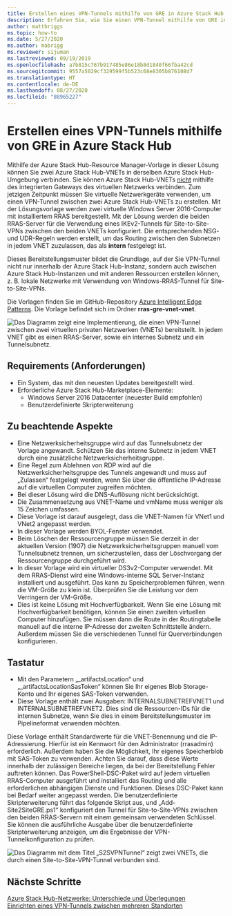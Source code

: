 ```yaml
---
title: Erstellen eines VPN-Tunnels mithilfe von GRE in Azure Stack Hub
description: Erfahren Sie, wie Sie einen VPN-Tunnel mithilfe von GRE in Azure Stack Hub erstellen.
author: mattbriggs
ms.topic: how-to
ms.date: 5/27/2020
ms.author: mabrigg
ms.reviewer: sijuman
ms.lastreviewed: 09/19/2019
ms.openlocfilehash: a7b815c767b917485e86e18b8d1840f66fba42cd
ms.sourcegitcommit: 9557a5029cf329599f5b523c68e8305b876108d7
ms.translationtype: HT
ms.contentlocale: de-DE
ms.lasthandoff: 08/27/2020
ms.locfileid: "88965227"
---
```

# <a name="how-to-create-a-vpn-tunnel-using-gre-in-azure-stack-hub"></a>Erstellen eines VPN-Tunnels mithilfe von GRE in Azure Stack Hub

Mithilfe der Azure Stack Hub-Resource Manager-Vorlage in dieser Lösung können Sie zwei Azure Stack Hub-VNETs in derselben Azure Stack Hub-Umgebung verbinden. Sie können Azure Stack Hub-VNETs [nicht](./azure-stack-network-differences.md) mithilfe des integrierten Gateways des virtuellen Netzwerks verbinden. Zum jetzigen Zeitpunkt müssen Sie virtuelle Netzwerkgeräte verwenden, um einen VPN-Tunnel zwischen zwei Azure Stack Hub-VNETs zu erstellen. Mit der Lösungsvorlage werden zwei virtuelle Windows Server 2016-Computer mit installiertem RRAS bereitgestellt. Mit der Lösung werden die beiden RRAS-Server für die Verwendung eines IKEv2-Tunnels für Site-to-Site-VPNs zwischen den beiden VNETs konfiguriert. Die entsprechenden NSG- und UDR-Regeln werden erstellt, um das Routing zwischen den Subnetzen in jedem VNET zuzulassen, das als **intern** festgelegt ist. 

Dieses Bereitstellungsmuster bildet die Grundlage, auf der Sie VPN-Tunnel nicht nur innerhalb der Azure Stack Hub-Instanz, sondern auch zwischen Azure Stack Hub-Instanzen und mit anderen Ressourcen erstellen können, z. B. lokale Netzwerke mit Verwendung von Windows-RRAS-Tunnel für Site-to-Site-VPNs.

Die Vorlagen finden Sie im GitHub-Repository [Azure Intelligent Edge Patterns](https://github.com/Azure-Samples/azure-intelligent-edge-patterns). Die Vorlage befindet sich im Ordner **rras-gre-vnet-vnet**. 

![Das Diagramm zeigt eine Implementierung, die einen VPN-Tunnel zwischen zwei virtuellen privaten Netzwerken (VNETs) bereitstellt. In jedem VNET gibt es einen RRAS-Server, sowie ein internes Subnetz und ein Tunnelsubnetz.](./media/azure-stack-network-howto-vpn-tunnel-gre/overview.png)

## <a name="requirements"></a>Requirements (Anforderungen)

- Ein System, das mit den neuesten Updates bereitgestellt wird. 
- Erforderliche Azure Stack Hub-Marketplace-Elemente:
    -  Windows Server 2016 Datacenter (neuester Build empfohlen)
    -  Benutzerdefinierte Skripterweiterung

## <a name="things-to-consider"></a>Zu beachtende Aspekte

- Eine Netzwerksicherheitsgruppe wird auf das Tunnelsubnetz der Vorlage angewandt. Schützen Sie das interne Subnetz in jedem VNET durch eine zusätzliche Netzwerksicherheitsgruppe.
- Eine Regel zum Ablehnen von RDP wird auf die Netzwerksicherheitsgruppe des Tunnels angewandt und muss auf „Zulassen“ festgelegt werden, wenn Sie über die öffentliche IP-Adresse auf die virtuellen Computer zugreifen möchten.
- Bei dieser Lösung wird die DNS-Auflösung nicht berücksichtigt.
- Die Zusammensetzung aus VNET-Name und vmName muss weniger als 15 Zeichen umfassen.
- Diese Vorlage ist darauf ausgelegt, dass die VNET-Namen für VNet1 und VNet2 angepasst werden.
- In dieser Vorlage werden BYOL-Fenster verwendet.
- Beim Löschen der Ressourcengruppe müssen Sie derzeit in der aktuellen Version (1907) die Netzwerksicherheitsgruppen manuell vom Tunnelsubnetz trennen, um sicherzustellen, dass der Löschvorgang der Ressourcengruppe durchgeführt wird.
- In dieser Vorlage wird ein virtueller DS3v2-Computer verwendet. Mit dem RRAS-Dienst wird eine Windows-interne SQL Server-Instanz installiert und ausgeführt. Das kann zu Speicherproblemen führen, wenn die VM-Größe zu klein ist. Überprüfen Sie die Leistung vor dem Verringern der VM-Größe.
- Dies ist keine Lösung mit Hochverfügbarkeit. Wenn Sie eine Lösung mit Hochverfügbarkeit benötigen, können Sie einen zweiten virtuellen Computer hinzufügen. Sie müssen dann die Route in der Routingtabelle manuell auf die interne IP-Adresse der zweiten Schnittstelle ändern. Außerdem müssen Sie die verschiedenen Tunnel für Querverbindungen konfigurieren.

## <a name="options"></a>Tastatur

- Mit den Parametern „_artifactsLocation“ und „_artifactsLocationSasToken“ können Sie Ihr eigenes Blob Storage-Konto und Ihr eigenes SAS-Token verwenden.
- Diese Vorlage enthält zwei Ausgaben: INTERNALSUBNETREFVNET1 und INTERNALSUBNETREFVNET2. Dies sind die Ressourcen-IDs für die internen Subnetze, wenn Sie dies in einem Bereitstellungsmuster im Pipelineformat verwenden möchten.

Diese Vorlage enthält Standardwerte für die VNET-Benennung und die IP-Adressierung. Hierfür ist ein Kennwort für den Administrator (rrasadmin) erforderlich. Außerdem haben Sie die Möglichkeit, Ihr eigenes Speicherblob mit SAS-Token zu verwenden. Achten Sie darauf, dass diese Werte innerhalb der zulässigen Bereiche liegen, da bei der Bereitstellung Fehler auftreten können. Das PowerShell-DSC-Paket wird auf jedem virtuellen RRAS-Computer ausgeführt und installiert das Routing und alle erforderlichen abhängigen Dienste und Funktionen. Dieses DSC-Paket kann bei Bedarf weiter angepasst werden. Die benutzerdefinierte Skripterweiterung führt das folgende Skript aus, und „Add-Site2SiteGRE.ps1“ konfiguriert den Tunnel für Site-to-Site-VPNs zwischen den beiden RRAS-Servern mit einem gemeinsam verwendeten Schlüssel. Sie können die ausführliche Ausgabe über die benutzerdefinierte Skripterweiterung anzeigen, um die Ergebnisse der VPN-Tunnelkonfiguration zu prüfen.

![Das Diagramm mit dem Titel „S2SVPNTunnel“ zeigt zwei VNETs, die durch einen Site-to-Site-VPN-Tunnel verbunden sind.](./media/azure-stack-network-howto-vpn-tunnel-gre/s2svpntunnel.png)

## <a name="next-steps"></a>Nächste Schritte

[Azure Stack Hub-Netzwerke: Unterschiede und Überlegungen](azure-stack-network-differences.md)  
[Einrichten eines VPN-Tunnels zwischen mehreren Standorten](network-howto-vpn-tunnel.md)
